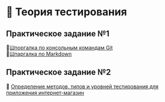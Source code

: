  # :blossom: Теория тестирования
## Практическое задание №1

🔗[Шпоргалка по консольным командам Git](https://github.com/cyberspacedk/Git-commands)  
🔗[Шпаргалка по Markdown](https://github.com/sandino/Markdown-Cheatsheet/blob/master/README.md#links)  

## Практическое задание №2
🔗 [Определение методов, типов и уровней тестирования для приложения интернет-магазин](https://docs.google.com/spreadsheets/d/1DLrJ-9E-jZ9x9Mnn4dwGwUkX6TBcyNTrZaSHdqINVlk/edit?usp=sharing)  